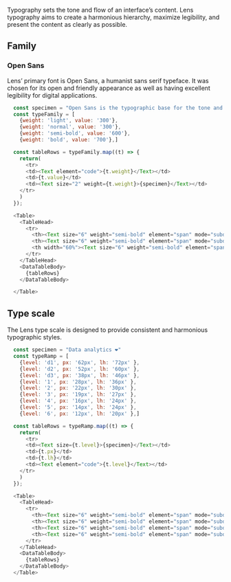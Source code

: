 <div class="component-desc"><p>Typography sets the tone and flow of an interface’s content. Lens typography aims to create a harmonious hierarchy, maximize legibility, and present the content as clearly as possible.</p></div>

<div class="doc-section-divider"></div>

<section id="family" class="doc-section">

## Family

### Open Sans

Lens’ primary font is Open Sans, a humanist sans serif typeface. It was chosen for its open and friendly appearance as well as having excellent legibility for digital applications.

</section>

```js noeditor
  const specimen = "Open Sans is the typographic base for the tone and content of Lens’, Lookers design system"
  const typeFamily = [
    {weight: 'light', value: '300'},
    {weight: 'normal', value: '300'},
    {weight: 'semi-bold', value: '600'},
    {weight: 'bold', value: '700'},]

  const tableRows = typeFamily.map((t) => {
    return(
      <tr>
      <td><Text element="code">{t.weight}</Text></td>
      <td>{t.value}</td>
      <td><Text size="2" weight={t.weight}>{specimen}</Text></td>
    </tr>
    )
  });

  <Table>
    <TableHead>
      <tr>
        <th><Text size="6" weight="semi-bold" element="span" mode="subdued">STYLE</Text></th>
        <th><Text size="6" weight="semi-bold" element="span" mode="subdued">WEIGHT</Text></th>
        <th width="60%"><Text size="6" weight="semi-bold" element="span" mode="subdued">SPECIMEN</Text></th>
      </tr>
    </TableHead>
    <DataTableBody>
      {tableRows}
    </DataTableBody>

  </Table>
```
<div class="doc-section-divider"></div>

<section id="scale" class="doc-section">

## Type scale

The Lens type scale is designed to provide consistent and harmonious typographic styles.

</section>

```js noeditor
  const specimen = "Data analytics ❤️"
  const typeRamp = [
    {level: 'd1', px: '62px', lh: '72px' },
    {level: 'd2', px: '52px', lh: '60px' },
    {level: 'd3', px: '38px', lh: '46px' },
    {level: '1', px: '28px', lh: '36px' },
    {level: '2', px: '22px', lh: '30px' },
    {level: '3', px: '19px', lh: '27px' },
    {level: '4', px: '16px', lh: '24px' },
    {level: '5', px: '14px', lh: '24px' },
    {level: '6', px: '12px', lh: '20px' },]

  const tableRows = typeRamp.map((t) => {
    return(
      <tr>
      <td><Text size={t.level}>{specimen}</Text></td>
      <td>{t.px}</td>
      <td>{t.lh}</td>
      <td><Text element="code">{t.level}</Text></td>
    </tr>
    )
  });

  <Table>
    <TableHead>
      <tr>
        <th><Text size="6" weight="semi-bold" element="span" mode="subdued">SPECIMEN</Text></th>
        <th><Text size="6" weight="semi-bold" element="span" mode="subdued">FONT-SIZE</Text></th>
        <th><Text size="6" weight="semi-bold" element="span" mode="subdued">LINE-HEIGHT</Text></th>
        <th><Text size="6" weight="semi-bold" element="span" mode="subdued">SIZE</Text></th>
      </tr>
    </TableHead>
    <DataTableBody>
      {tableRows}
    </DataTableBody>
  </Table>
```

